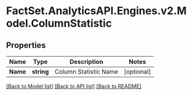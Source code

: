 # FactSet.AnalyticsAPI.Engines.v2.Model.ColumnStatistic
## Properties

Name | Type | Description | Notes
------------ | ------------- | ------------- | -------------
**Name** | **string** | Column Statistic Name | [optional] 

[[Back to Model list]](../README.md#documentation-for-models) [[Back to API list]](../README.md#documentation-for-api-endpoints) [[Back to README]](../README.md)

